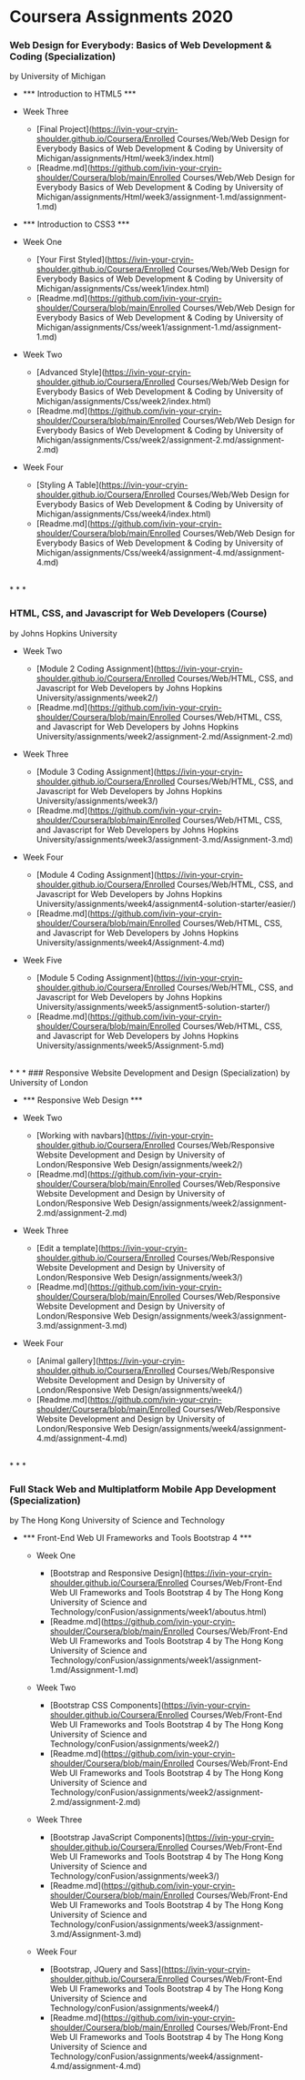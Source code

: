 # Coursera Assignments 2020

### Web Design for Everybody: Basics of Web Development & Coding (Specialization)
by University of Michigan

 * *** Introduction to HTML5 ***
 
  * Week Three
	 * [Final Project](https://ivin-your-cryin-shoulder.github.io/Coursera/Enrolled Courses/Web/Web Design for Everybody Basics of Web Development & Coding by University of Michigan/assignments/Html/week3/index.html)
	 * [Readme.md](https://github.com/ivin-your-cryin-shoulder/Coursera/blob/main/Enrolled Courses/Web/Web Design for Everybody Basics of Web Development & Coding by University of Michigan/assignments/Html/week3/assignment-1.md/assignment-1.md)

 * *** Introduction to CSS3 ***
 
  * Week One
	 * [Your First Styled](https://ivin-your-cryin-shoulder.github.io/Coursera/Enrolled Courses/Web/Web Design for Everybody Basics of Web Development & Coding by University of Michigan/assignments/Css/week1/index.html)  
	 * [Readme.md](https://github.com/ivin-your-cryin-shoulder/Coursera/blob/main/Enrolled Courses/Web/Web Design for Everybody Basics of Web Development & Coding by University of Michigan/assignments/Css/week1/assignment-1.md/assignment-1.md)
	 
  * Week Two
	 * [Advanced Style](https://ivin-your-cryin-shoulder.github.io/Coursera/Enrolled Courses/Web/Web Design for Everybody Basics of Web Development & Coding by University of Michigan/assignments/Css/week2/index.html)  
	 * [Readme.md](https://github.com/ivin-your-cryin-shoulder/Coursera/blob/main/Enrolled Courses/Web/Web Design for Everybody Basics of Web Development & Coding by University of Michigan/assignments/Css/week2/assignment-2.md/assignment-2.md)
	 
  * Week Four  
	 * [Styling A Table](https://ivin-your-cryin-shoulder.github.io/Coursera/Enrolled Courses/Web/Web Design for Everybody Basics of Web Development & Coding by University of Michigan/assignments/Css/week4/index.html)  
	 * [Readme.md](https://github.com/ivin-your-cryin-shoulder/Coursera/blob/main/Enrolled Courses/Web/Web Design for Everybody Basics of Web Development & Coding by University of Michigan/assignments/Css/week4/assignment-4.md/assignment-4.md)  
	 
<br />
* * *

### HTML, CSS, and Javascript for Web Developers (Course)
by Johns Hopkins University

* Week Two
  * [Module 2 Coding Assignment](https://ivin-your-cryin-shoulder.github.io/Coursera/Enrolled Courses/Web/HTML, CSS, and Javascript for Web Developers by Johns Hopkins University/assignments/week2/)
  * [Readme.md](https://github.com/ivin-your-cryin-shoulder/Coursera/blob/main/Enrolled Courses/Web/HTML, CSS, and Javascript for Web Developers by Johns Hopkins University/assignments/week2/assignment-2.md/Assignment-2.md)
  
* Week Three
  * [Module 3 Coding Assignment](https://ivin-your-cryin-shoulder.github.io/Coursera/Enrolled Courses/Web/HTML, CSS, and Javascript for Web Developers by Johns Hopkins University/assignments/week3/)
  * [Readme.md](https://github.com/ivin-your-cryin-shoulder/Coursera/blob/main/Enrolled Courses/Web/HTML, CSS, and Javascript for Web Developers by Johns Hopkins University/assignments/week3/assignment-3.md/Assignment-3.md)
  
* Week Four
  * [Module 4 Coding Assignment](https://ivin-your-cryin-shoulder.github.io/Coursera/Enrolled Courses/Web/HTML, CSS, and Javascript for Web Developers by Johns Hopkins University/assignments/week4/assignment4-solution-starter/easier/)
  * [Readme.md](https://github.com/ivin-your-cryin-shoulder/Coursera/blob/main/Enrolled Courses/Web/HTML, CSS, and Javascript for Web Developers by Johns Hopkins University/assignments/week4/Assignment-4.md)

* Week Five
  * [Module 5 Coding Assignment](https://ivin-your-cryin-shoulder.github.io/Coursera/Enrolled Courses/Web/HTML, CSS, and Javascript for Web Developers by Johns Hopkins University/assignments/week5/assignment5-solution-starter/)
  * [Readme.md](https://github.com/ivin-your-cryin-shoulder/Coursera/blob/main/Enrolled Courses/Web/HTML, CSS, and Javascript for Web Developers by Johns Hopkins University/assignments/week5/Assignment-5.md)  
	
<br />
* * *
### Responsive Website Development and Design (Specialization) 
by University of London

 *  *** Responsive Web Design ***

  * Week Two  
	 * [Working with navbars](https://ivin-your-cryin-shoulder.github.io/Coursera/Enrolled Courses/Web/Responsive Website Development and Design by University of London/Responsive Web Design/assignments/week2/)  
	 * [Readme.md](https://github.com/ivin-your-cryin-shoulder/Coursera/blob/main/Enrolled Courses/Web/Responsive Website Development and Design by University of London/Responsive Web Design/assignments/week2/assignment-2.md/assignment-2.md)
  
  * Week Three  
	 * [Edit a template](https://ivin-your-cryin-shoulder.github.io/Coursera/Enrolled Courses/Web/Responsive Website Development and Design by University of London/Responsive Web Design/assignments/week3/)  
	 * [Readme.md](https://github.com/ivin-your-cryin-shoulder/Coursera/blob/main/Enrolled Courses/Web/Responsive Website Development and Design by University of London/Responsive Web Design/assignments/week3/assignment-3.md/assignment-3.md)
  
  * Week Four  
	 * [Animal gallery](https://ivin-your-cryin-shoulder.github.io/Coursera/Enrolled Courses/Web/Responsive Website Development and Design by University of London/Responsive Web Design/assignments/week4/)  
	 * [Readme.md](https://github.com/ivin-your-cryin-shoulder/Coursera/blob/main/Enrolled Courses/Web/Responsive Website Development and Design by University of London/Responsive Web Design/assignments/week4/assignment-4.md/assignment-4.md)  
	 
<br />
* * * 


### Full Stack Web and Multiplatform Mobile App Development (Specialization)
by The Hong Kong University of Science and Technology

* *** Front-End Web UI Frameworks and Tools Bootstrap 4 ***

  * Week One
	 * [Bootstrap and Responsive Design](https://ivin-your-cryin-shoulder.github.io/Coursera/Enrolled Courses/Web/Front-End Web UI Frameworks and Tools Bootstrap 4 by The Hong Kong University of Science and Technology/conFusion/assignments/week1/aboutus.html)
	 * [Readme.md](https://github.com/ivin-your-cryin-shoulder/Coursera/blob/main/Enrolled Courses/Web/Front-End Web UI Frameworks and Tools Bootstrap 4 by The Hong Kong University of Science and Technology/conFusion/assignments/week1/assignment-1.md/Assignment-1.md)

  * Week Two
	 * [Bootstrap CSS Components](https://ivin-your-cryin-shoulder.github.io/Coursera/Enrolled Courses/Web/Front-End Web UI Frameworks and Tools Bootstrap 4 by The Hong Kong University of Science and Technology/conFusion/assignments/week2/)
	 * [Readme.md](https://github.com/ivin-your-cryin-shoulder/Coursera/blob/main/Enrolled Courses/Web/Front-End Web UI Frameworks and Tools Bootstrap 4 by The Hong Kong University of Science and Technology/conFusion/assignments/week2/assignment-2.md/assignment-2.md)

  * Week Three
	 * [Bootstrap JavaScript Components](https://ivin-your-cryin-shoulder.github.io/Coursera/Enrolled Courses/Web/Front-End Web UI Frameworks and Tools Bootstrap 4 by The Hong Kong University of Science and Technology/conFusion/assignments/week3/)
	 *  [Readme.md](https://github.com/ivin-your-cryin-shoulder/Coursera/blob/main/Enrolled Courses/Web/Front-End Web UI Frameworks and Tools Bootstrap 4 by The Hong Kong University of Science and Technology/conFusion/assignments/week3/assignment-3.md/Assignment-3.md)

  * Week Four
	 * [Bootstrap, JQuery and Sass](https://ivin-your-cryin-shoulder.github.io/Coursera/Enrolled Courses/Web/Front-End Web UI Frameworks and Tools Bootstrap 4 by The Hong Kong University of Science and Technology/conFusion/assignments/week4/)
	 * [Readme.md](https://github.com/ivin-your-cryin-shoulder/Coursera/blob/main/Enrolled Courses/Web/Front-End Web UI Frameworks and Tools Bootstrap 4 by The Hong Kong University of Science and Technology/conFusion/assignments/week4/assignment-4.md/assignment-4.md)